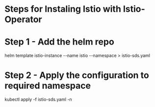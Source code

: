 # Steps for Instaling Istio with Istio- Operator

# Step 1 - Add the helm repo
helm template istio-instance --name istio --namespace <Namespace> > istio-sds.yaml

# Step 2 - Apply the configuration to required namespace
kubectl apply -f istio-sds.yaml -n <namespace>
